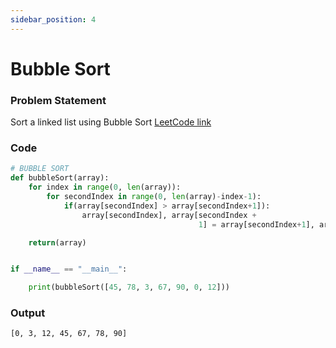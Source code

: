 ```yaml
---
sidebar_position: 4
---
```


# Bubble Sort

### Problem Statement

Sort a linked list using Bubble Sort
[LeetCode link](https://leetcode.com/problems/sort-list/)

### Code

```python title="Python Code"
# BUBBLE SORT
def bubbleSort(array):
    for index in range(0, len(array)):
        for secondIndex in range(0, len(array)-index-1):
            if(array[secondIndex] > array[secondIndex+1]):
                array[secondIndex], array[secondIndex +
                                          1] = array[secondIndex+1], array[secondIndex]

    return(array)


if __name__ == "__main__":

    print(bubbleSort([45, 78, 3, 67, 90, 0, 12]))
```

### Output

```log title="output"
[0, 3, 12, 45, 67, 78, 90]
```
